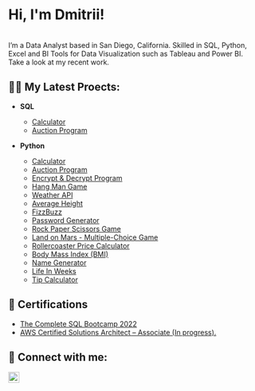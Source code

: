 <h1>Hi, I'm Dmitrii!</h1>
<br>
I’m a Data Analyst based in San Diego, California. Skilled in SQL, Python, Excel and BI Tools for Data Visualization such as Tableau and Power BI. Take a look at my recent work.
<h2>👨‍💻 My Latest Proects: </h2>

- <b>SQL</b>
  - [Calculator](https://github.com/itsdmitrii/Calculator)
  - [Auction Program](https://github.com/itsdmitrii/auction_program.git)


- <b>Python</b>
  - [Calculator](https://github.com/itsdmitrii/Calculator)
  - [Auction Program](https://github.com/itsdmitrii/auction_program.git)
  - [Encrypt & Decrypt Program](https://github.com/itsdmitrii/Caesar_Cipher_encrypt-decrypt-program.git)
  - [Hang Man Game](https://github.com/itsdmitrii/hangman_game.git)
  - [Weather API](https://github.com/itsdmitrii/weather_api.git)
  - [Average Height](https://github.com/itsdmitrii/average_height)
  - [FizzBuzz](https://github.com/itsdmitrii/fizz_buzz)
  - [Password Generator](https://github.com/itsdmitrii/password_generator_project)
  - [Rock Paper Scissors Game](https://github.com/itsdmitrii/game_rock_paper_scissors)
  - [Land on Mars - Multiple-Choice Game](https://github.com/itsdmitrii/land_on_mars)
  - [Rollercoaster Price Calculator](https://github.com/itsdmitrii/rollercoaster_price_calculator)
  - [Body Mass Index (BMI)](https://github.com/itsdmitrii/body_mass_index)
  - [Name Generator](https://github.com/itsdmitrii/name_generator.git)
  - [Life In Weeks](https://github.com/itsdmitrii/life_in_weeks_project.git)
  - [Tip Calculator](https://github.com/itsdmitrii/tip_calculator.git)

<h2>📄 Certifications</h2>

-  [The Complete SQL Bootcamp 2022](https://www.udemy.com/certificate/UC-af08fc30-ddf4-48c8-a150-4d1ba53477c5/)
-  [AWS Certified Solutions Architect – Associate (In progress).](https://aws.amazon.com/ru/certification/certified-solutions-architect-associate/)

<h2> 🤳 Connect with me:</h2>
<div class="badge-base LI-profile-badge" data-locale="en_US" data-size="large" 

[<img align="left" alt="DmitriiDorogov | LinkedIn" width="22px" src="https://cdn.jsdelivr.net/npm/simple-icons@v3/icons/linkedin.svg" />][linkedin]

[linkedin]: https://www.linkedin.com/in/ddmitrii/

